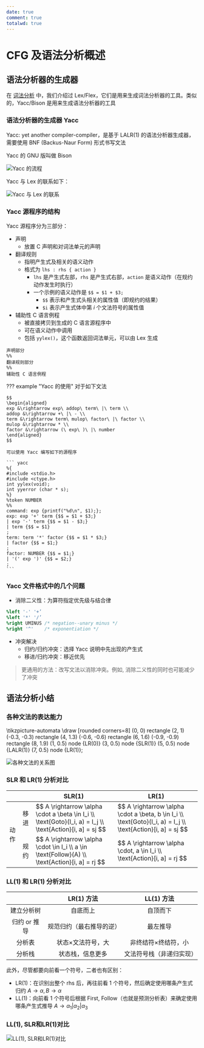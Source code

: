 ```yaml
---
date: true
comment: true
totalwd: true
---
```


# CFG 及语法分析概述

## 语法分析器的生成器

在 [词法分析](../ch2.md) 中，我们介绍过 Lex/Flex，它们是用来生成词法分析器的工具。类似的，Yacc/Bison 是用来生成语法分析器的工具

### 语法分析器的生成器 Yacc

Yacc: yet another compiler-compiler，是基于 LALR(1) 的语法分析器生成器，需要使用 BNF (Backus-Naur Form) 形式书写文法

Yacc 的 GNU 版叫做 Bison

![Yacc 的流程](../../../assets/img/docs/CS/Compilers/ch3/image-34.png)

Yacc 与 Lex 的联系如下：

![Yacc 与 Lex 的联系](../../../assets/img/docs/CS/Compilers/ch3/image-35.png)

### Yacc 源程序的结构

Yacc 源程序分为三部分：

- 声明
    - 放置 C 声明和对词法单元的声明
- 翻译规则
    - 指明产生式及相关的语义动作
    - 格式为 `lhs : rhs { action }`
        - `lhs` 是产生式左部，`rhs` 是产生式右部，`action` 是语义动作（在规约动作发生时执行）
        - 一个示例的语义动作是 `$$ = $1 + $3;`
            - `$$` 表示和产生式头相关的属性值（即规约的结果）
            - `$i` 表示产生式体中第 $i$ 个文法符号的属性值
- 辅助性 C 语言例程
    - 被直接拷贝到生成的 C 语言源程序中
    - 可在语义动作中调用
    - 包括 `yylex()`，这个函数返回词法单元，可以由 Lex 生成

```
声明部分
%%
翻译规则部分
%%
辅助性 C 语言例程
```

??? example "Yacc 的使用"
    对于如下文法

    $$
    \begin{aligned}
    exp &\rightarrow exp\ addop\ term\ |\ term \\
    addop &\rightarrow +\ |\ - \\
    term &\rightarrow term\ mulop\ factor\ |\ factor \\
    mulop &\rightarrow * \\
    factor &\rightarrow (\ exp\ )\ |\ number
    \end{aligned}
    $$

    可以使用 Yacc 编写如下的源程序

    ``` yacc
    %{
    #include <stdio.h>
    #include <ctype.h>
    int yylex(void);
    int yyerror (char * s);
    %}
    %token NUMBER
    %%
    command: exp {printf("%d\n", $1);};
    exp: exp '+' term {$$ = $1 + $3;}
    | exp '-' term {$$ = $1 - $3;}
    | term {$$ = $1}
    ;
    term: term '*' factor {$$ = $1 * $3;}
    | factor {$$ = $1;}
    ;
    factor: NUMBER {$$ = $1;}
    | '(' exp ')' {$$ = $2;}
    ;
    ```

### Yacc 文件格式中的几个问题

- 消除二义性：为算符指定优先级与结合律
``` yacc
%left '-' '+’
%left '*' '/’
%right UMINUS /* negation--unary minus */
%right '^'    /* exponentiation */
```
- 冲突解决
    - 归约/归约冲突：选择 Yacc 说明中先出现的产生式
    - 移进/归约冲突：移近优先

> 更通用的方法：改写文法以消除冲突。例如, 消除二义性的同时也可能减少了冲突

## 语法分析小结

### 各种文法的表达能力

\tikzpicture-automata
    \draw [rounded corners=8] (0, 0) rectangle (2, 1)
                            (-0.3, -0.3) rectangle (4, 1.3)
                            (-0.6, -0.6) rectangle (6, 1.6)
                            (-0.9, -0.9) rectangle (8, 1.9)
                            (1, 0.5) node {LR(0)}
                            (3, 0.5) node {SLR(1)}
                            (5, 0.5) node {LALR(1)}
                            (7, 0.5) node {LR(1)};

![各种文法的关系图](../../../assets/img/docs/CS/Compilers/ch3/image-11.png)

### SLR 和 LR(1) 分析对比

<table><thead><tr><th colspan="2"></th><th>SLR(1)</th><th>LR(1)</th></tr></thead><tbody><tr><td rowspan="2">动作</td><td>移进</td><td>
$$
A \rightarrow \alpha \cdot a \beta \in I_i \\
\text{Goto}(I_i, a) = I_j \\
\text{Action}[i, a] = sj
$$
</td><td>
$$
A \rightarrow \alpha \cdot a \beta, b \in I_i \\
\text{Goto}(I_i, a) = I_j \\
\text{Action}[i, a] = sj
$$
</td></tr><tr><td>规约</td><td>
$$
A \rightarrow \alpha \cdot \in I_i \\
a \in \text{Follow}(A) \\
\text{Action}[i, a] = rj
$$
</td><td>
$$
A \rightarrow \alpha \cdot, a \in I_i \\
\text{Action}[i, a] = rj
$$
</td></tr></tbody></table>

### LL(1) 和 LR(1) 分析对比

||LR(1) 方法|LL(1) 方法|
|:-:|:-:|:-:|
|建立分析树|自底而上|自顶而下|
|归约 or 推导|规范归约（最右推导的逆）|最左推导|
|分析表|状态×文法符号，大|非终结符×终结符，小|
|分析栈|状态栈，信息更多|文法符号栈（非递归实现）|

此外，尽管都要向前看一个符号，二者也有区别：

- LR(1)：在识别出整个 rhs 后，再往前看 1 个符号，然后确定使用哪条产生式归约 $A \rightarrow \alpha, B \rightarrow \alpha$
- LL(1)：向前看 1 个符号后根据 First, Follow（也就是预测分析表）来确定使用哪条产生式推导 $A \rightarrow \alpha_1 | \alpha_2 | \alpha_3$

### LL(1), SLR和LR(1)对比

![LL(1), SLR和LR(1)对比](../../../assets/img/docs/CS/Compilers/ch3/image-37.png)